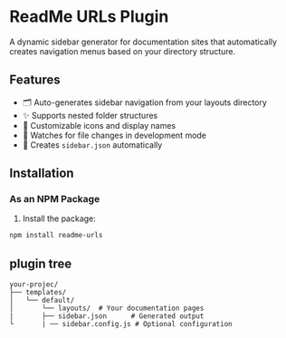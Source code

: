

# ReadMe URLs Plugin

A dynamic sidebar generator for documentation sites that automatically creates navigation menus based on your directory structure.

## Features

- 🗂️ Auto-generates sidebar navigation from your layouts directory
- ✨ Supports nested folder structures
- 🎨 Customizable icons and display names
- 🔄 Watches for file changes in development mode
- 📂 Creates `sidebar.json` automatically

## Installation

### As an NPM Package

1. Install the package:
```bash
npm install readme-urls
```


## plugin tree

```
your-projec/
├── templates/
│   └── default/
│       └── layouts/  # Your documentation pages
|       ├── sidebar.json      # Generated output
└       | ── sidebar.config.js # Optional configuration

```